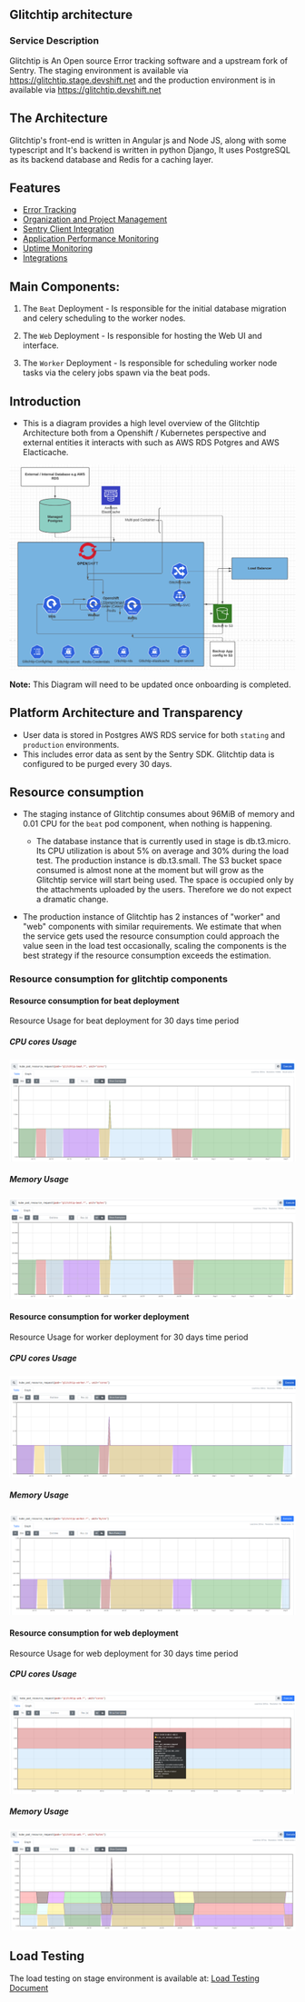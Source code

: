 ## Glitchtip architecture


### Service Description

Glitchtip is An Open source Error tracking software and a upstream fork of Sentry. The staging environment is available via https://glitchtip.stage.devshift.net and the production environment is in available via https://glitchtip.devshift.net

## The Architecture

Glitchtip's front-end is written in Angular js and Node JS, along with some typescript and It's backend is written in python Django, It uses PostgreSQL as its backend database and Redis for a caching layer.

## Features

 * [Error Tracking](https://glitchtip.com/documentation/error-tracking) 
 * [Organization and Project Management](https://glitchtip.com/documentation/uptime-monitoring)
 * [Sentry Client Integration](https://glitchtip.com/sdkdocs)
 * [Application Performance Monitoring]() 
 * [Uptime Monitoring](https://glitchtip.com/documentation/uptime-monitoring) 
 * [Integrations](https://glitchtip.com/documentation/integrations)


## Main Components:

1. The `Beat` Deployment - Is responsible for the initial database migration and celery scheduling to the worker nodes.

2. The `Web` Deployment - Is responsible for hosting the Web UI and interface.

3. The `Worker` Deployment - Is responsible for scheduling worker node tasks via the celery jobs spawn via the beat pods.

## Introduction 
- This is a diagram provides a high level overview of the Glitchtip Architecture both from a Openshift / Kubernetes perspective and external entities it interacts with such as AWS RDS Potgres and AWS Elacticache. 


![Glitchtip](images/Glitchtiparchitecture1.png)

**Note:** This Diagram will need to be updated once onboarding is completed.

## Platform Architecture and Transparency

- User data is stored in Postgres AWS RDS service for both `stating` and `production` environments.
- This includes error data as sent by the Sentry SDK. Glitchtip data is configured to be purged every 30 days.

## Resource consumption

- The staging instance of Glitchtip consumes about 96MiB of memory and 0.01 CPU for the `beat` pod component,  when nothing is happening. 

    - The database instance that is currently used in stage is db.t3.micro. Its CPU utilization is about
    5% on average and 30% during the load test. The production instance is db.t3.small.
    The S3 bucket space consumed is almost none at the moment but will grow as the Glitchtip service will start being used. The
    space is occupied only by the attachments uploaded by the users. Therefore we do not expect a dramatic change.
	
- The production instance of Glitchtip has 2 instances of "worker" and "web" components with similar requirements. We estimate that when the service gets used the resource consumption could approach the value
seen in the load test occasionally, scaling the components is the best strategy if the resource consumption exceeds the estimation.

### Resource consumption for glitchtip components
#### Resource consumption for beat deployment
Resource Usage for beat deployment for 30 days time period
##### CPU cores Usage
![glitchtip-beat-cpu-cores-usage](images/glitchtip-beat-cpu-cores-usage.png)

##### Memory Usage
![glitchtip-beat--memory](images/glitchtip-beat-memory.png)

#### Resource consumption for worker deployment
Resource Usage for worker deployment for 30 days time period
##### CPU cores Usage
![glitchtip-worker-cpu-cores-usage](images/glitchtip-worker-cpu-cores.png)

##### Memory Usage
![glitchtip-worker-memory](images/glitchtip-worker-memory.png)

#### Resource consumption for web deployment
Resource Usage for web deployment for 30 days time period
##### CPU cores Usage
![glitchtip-web-cpu-cores-usage](images/glitchtip-web-cpu-cores.png)

##### Memory Usage
![glitchtip-web-memory](images/glitchtip-web-memory.png)

## Load Testing
The load testing on stage environment is available at: [Load Testing Document](../sops/load-testing.md)
